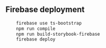 ## Firebase deployment
```bash
    firebase use ts-bootstrap
    npm run compile
    npm run build-storybook-firebase
    firebase deploy
```